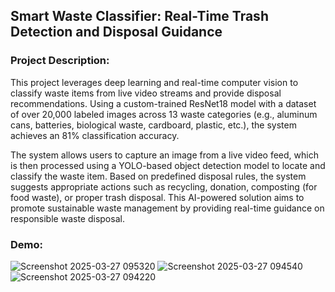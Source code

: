 ## Smart Waste Classifier: Real-Time Trash Detection and Disposal Guidance

### Project Description:
This project leverages deep learning and real-time computer vision to classify waste items from live video streams and provide disposal recommendations. Using a custom-trained ResNet18 model with a dataset of over 20,000 labeled images across 13 waste categories (e.g., aluminum cans, batteries, biological waste, cardboard, plastic, etc.), the system achieves an 81% classification accuracy.

The system allows users to capture an image from a live video feed, which is then processed using a YOLO-based object detection model to locate and classify the waste item. Based on predefined disposal rules, the system suggests appropriate actions such as recycling, donation, composting (for food waste), or proper trash disposal. This AI-powered solution aims to promote sustainable waste management by providing real-time guidance on responsible waste disposal.

### Demo:

![Screenshot 2025-03-27 095320](https://github.com/user-attachments/assets/02e81fe7-3d71-4d1a-a661-e28dfc04e1ca)
![Screenshot 2025-03-27 094540](https://github.com/user-attachments/assets/f384caf7-ab40-4c2f-a63a-6397f3704783)
![Screenshot 2025-03-27 094220](https://github.com/user-attachments/assets/ecbf1c3a-d32c-4c86-8a63-d0d2a9c93c5a)
